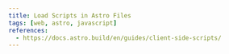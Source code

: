 ```yaml
---
title: Load Scripts in Astro Files
tags: [web, astro, javascript]
references:
  - https://docs.astro.build/en/guides/client-side-scripts/
---
```

